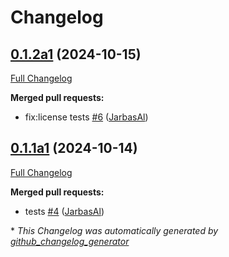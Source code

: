 # Changelog

## [0.1.2a1](https://github.com/OpenVoiceOS/ovos-padatious-pipeline-plugin/tree/0.1.2a1) (2024-10-15)

[Full Changelog](https://github.com/OpenVoiceOS/ovos-padatious-pipeline-plugin/compare/0.1.1a1...0.1.2a1)

**Merged pull requests:**

- fix:license tests [\#6](https://github.com/OpenVoiceOS/ovos-padatious-pipeline-plugin/pull/6) ([JarbasAl](https://github.com/JarbasAl))

## [0.1.1a1](https://github.com/OpenVoiceOS/ovos-padatious-pipeline-plugin/tree/0.1.1a1) (2024-10-14)

[Full Changelog](https://github.com/OpenVoiceOS/ovos-padatious-pipeline-plugin/compare/0.1.0...0.1.1a1)

**Merged pull requests:**

- tests [\#4](https://github.com/OpenVoiceOS/ovos-padatious-pipeline-plugin/pull/4) ([JarbasAl](https://github.com/JarbasAl))



\* *This Changelog was automatically generated by [github_changelog_generator](https://github.com/github-changelog-generator/github-changelog-generator)*

